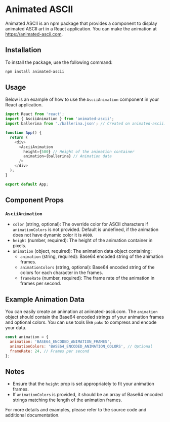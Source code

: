 
# Animated ASCII

Animated ASCII is an npm package that provides a component to display animated ASCII art in a React application. You can make the animation at https://animated-ascii.com.

## Installation

To install the package, use the following command:

```bash
npm install animated-ascii
```

## Usage

Below is an example of how to use the `AsciiAnimation` component in your React application.

```javascript
import React from 'react';
import { AsciiAnimation } from 'animated-ascii';
import ballerina from './ballerina.json'; // Created on animated-ascii.com

function App() {
  return (
    <div>
      <AsciiAnimation
        height={500} // Height of the animation container
        animation={ballerina} // Animation data
      />
    </div>
  );
}

export default App;
```

## Component Props

### `AsciiAnimation`

- `color` (string, optional): The override color for ASCII characters if `animationColors` is not provided. Default is undefined, if the animation does not have dynamic color it is `#000`.
- `height` (number, required): The height of the animation container in pixels.
- `animation` (object, required): The animation data object containing:
  - `animation` (string, required): Base64 encoded string of the animation frames.
  - `animationColors` (string, optional): Base64 encoded string of the colors for each character in the frames.
  - `frameRate` (number, required): The frame rate of the animation in frames per second.

## Example Animation Data

You can easily create an animation at animated-ascii.com. The `animation` object should contain the Base64 encoded strings of your animation frames and optional colors. You can use tools like `pako` to compress and encode your data.

```javascript
const animation = {
  animation: 'BASE64_ENCODED_ANIMATION_FRAMES',
  animationColors: 'BASE64_ENCODED_ANIMATION_COLORS', // Optional
  frameRate: 24, // Frames per second
};
```

## Notes

- Ensure that the `height` prop is set appropriately to fit your animation frames.
- If `animationColors` is provided, it should be an array of Base64 encoded strings matching the length of the animation frames.

For more details and examples, please refer to the source code and additional documentation.

